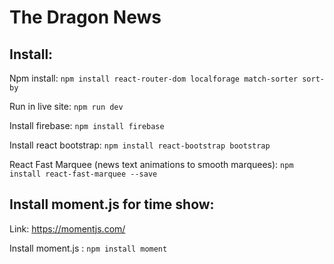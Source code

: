 # The Dragon News

## Install:

Npm install:    `npm install react-router-dom localforage match-sorter sort-by`

Run in live site:   `npm run dev`

Install firebase:   `npm install firebase`

Install react bootstrap:    `npm install react-bootstrap bootstrap`

React Fast Marquee (news text animations to smooth marquees): `npm install react-fast-marquee --save`

## Install moment.js for time show:

Link: https://momentjs.com/

Install moment.js : `npm install moment`


